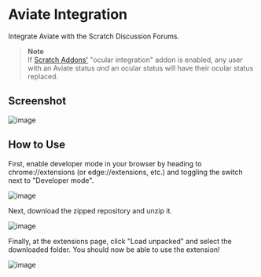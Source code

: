 # Aviate Integration
Integrate Aviate with the Scratch Discussion Forums.

> **Note**\
> If [Scratch Addons'](https://scratchaddons.com) "ocular integration" addon is enabled, any user with an Aviate status *and* an ocular status will have their ocular status replaced.

## Screenshot

![image](https://user-images.githubusercontent.com/86574651/175783899-30de82dc-33b1-4b6d-8650-c36eb9e86310.png)


## How to Use
First, enable developer mode in your browser by heading to chrome://extensions (or edge://extensions, etc.) and toggling the switch next to "Developer mode".

![image](https://user-images.githubusercontent.com/86574651/175783629-950a545d-9d46-43e8-b050-2dbe3c14e55e.png)

Next, download the zipped repository and unzip it.

![image](https://user-images.githubusercontent.com/86574651/175783799-621096e3-425f-4d42-9301-2886c5931188.png)

Finally, at the extensions page, click "Load unpacked" and select the downloaded folder. You should now be able to use the extension!

![image](https://user-images.githubusercontent.com/86574651/175783861-03f05fd7-8c56-4c67-9c90-1399e5397287.png)
